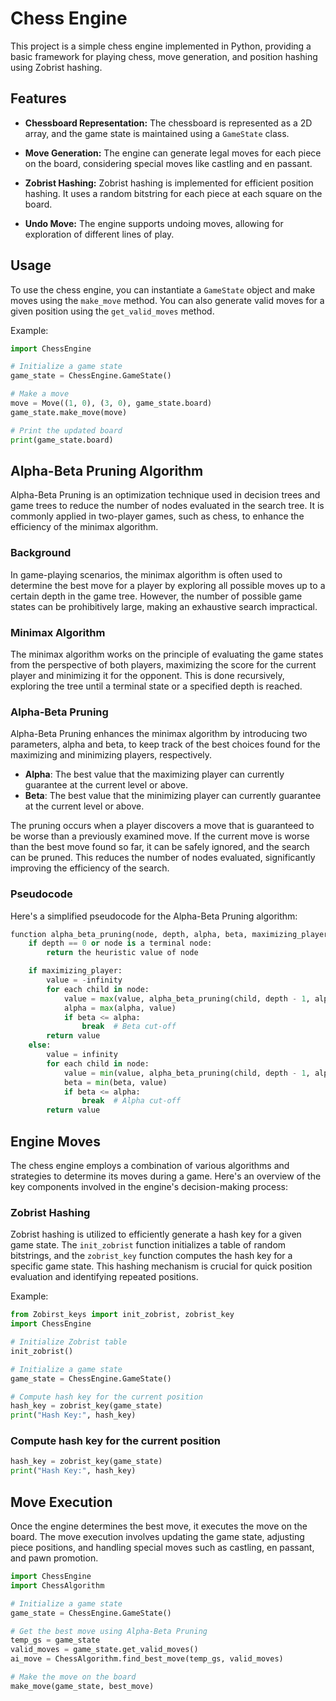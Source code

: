 # Chess Engine

This project is a simple chess engine implemented in Python, providing a basic framework for playing chess, move generation, and position hashing using Zobrist hashing.

## Features

- **Chessboard Representation:** The chessboard is represented as a 2D array, and the game state is maintained using a `GameState` class.

- **Move Generation:** The engine can generate legal moves for each piece on the board, considering special moves like castling and en passant.

- **Zobrist Hashing:** Zobrist hashing is implemented for efficient position hashing. It uses a random bitstring for each piece at each square on the board.

- **Undo Move:** The engine supports undoing moves, allowing for exploration of different lines of play.

## Usage

To use the chess engine, you can instantiate a `GameState` object and make moves using the `make_move` method. You can also generate valid moves for a given position using the `get_valid_moves` method.

Example:

```python
import ChessEngine

# Initialize a game state
game_state = ChessEngine.GameState()

# Make a move
move = Move((1, 0), (3, 0), game_state.board)
game_state.make_move(move)

# Print the updated board
print(game_state.board)
```

## Alpha-Beta Pruning Algorithm

Alpha-Beta Pruning is an optimization technique used in decision trees and game trees to reduce the number of nodes evaluated in the search tree. It is commonly applied in two-player games, such as chess, to enhance the efficiency of the minimax algorithm.

### Background

In game-playing scenarios, the minimax algorithm is often used to determine the best move for a player by exploring all possible moves up to a certain depth in the game tree. However, the number of possible game states can be prohibitively large, making an exhaustive search impractical.

### Minimax Algorithm

The minimax algorithm works on the principle of evaluating the game states from the perspective of both players, maximizing the score for the current player and minimizing it for the opponent. This is done recursively, exploring the tree until a terminal state or a specified depth is reached.

### Alpha-Beta Pruning

Alpha-Beta Pruning enhances the minimax algorithm by introducing two parameters, alpha and beta, to keep track of the best choices found for the maximizing and minimizing players, respectively.

- **Alpha**: The best value that the maximizing player can currently guarantee at the current level or above.
- **Beta**: The best value that the minimizing player can currently guarantee at the current level or above.

The pruning occurs when a player discovers a move that is guaranteed to be worse than a previously examined move. If the current move is worse than the best move found so far, it can be safely ignored, and the search can be pruned. This reduces the number of nodes evaluated, significantly improving the efficiency of the search.

### Pseudocode

Here's a simplified pseudocode for the Alpha-Beta Pruning algorithm:

```python
function alpha_beta_pruning(node, depth, alpha, beta, maximizing_player):
    if depth == 0 or node is a terminal node:
        return the heuristic value of node

    if maximizing_player:
        value = -infinity
        for each child in node:
            value = max(value, alpha_beta_pruning(child, depth - 1, alpha, beta, False))
            alpha = max(alpha, value)
            if beta <= alpha:
                break  # Beta cut-off
        return value
    else:
        value = infinity
        for each child in node:
            value = min(value, alpha_beta_pruning(child, depth - 1, alpha, beta, True))
            beta = min(beta, value)
            if beta <= alpha:
                break  # Alpha cut-off
        return value
```

## Engine Moves

The chess engine employs a combination of various algorithms and strategies to determine its moves during a game. Here's an overview of the key components involved in the engine's decision-making process:

### Zobrist Hashing

Zobrist hashing is utilized to efficiently generate a hash key for a given game state. The `init_zobrist` function initializes a table of random bitstrings, and the `zobrist_key` function computes the hash key for a specific game state. This hashing mechanism is crucial for quick position evaluation and identifying repeated positions.

Example:

```python
from Zobirst_keys import init_zobrist, zobrist_key
import ChessEngine

# Initialize Zobrist table
init_zobrist()

# Initialize a game state
game_state = ChessEngine.GameState()

# Compute hash key for the current position
hash_key = zobrist_key(game_state)
print("Hash Key:", hash_key)
```

### Compute hash key for the current position
```python
hash_key = zobrist_key(game_state)
print("Hash Key:", hash_key)
```

## Move Execution
Once the engine determines the best move, it executes the move on the board. The move execution involves updating the game state, 
adjusting piece positions, and handling special moves such as castling, en passant, and pawn promotion.

```python
import ChessEngine
import ChessAlgorithm

# Initialize a game state
game_state = ChessEngine.GameState()

# Get the best move using Alpha-Beta Pruning
temp_gs = game_state
valid_moves = game_state.get_valid_moves()
ai_move = ChessAlgorithm.find_best_move(temp_gs, valid_moves)

# Make the move on the board
make_move(game_state, best_move)
```
